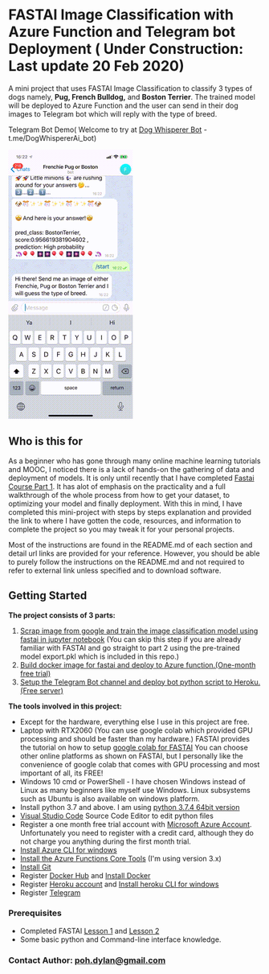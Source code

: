 # FASTAI Image Classification with Azure Function and Telegram bot Deployment ( Under Construction: Last update 20 Feb 2020)
A mini project that uses FASTAI Image Classification to classify 3 types of dogs namely, **Pug, French Bulldog,** and **Boston Terrier**.  The trained model will be deployed to Azure Function and the user can send in their dog images to Telegram bot which will reply with the type of breed.

Telegram Bot Demo( Welcome to try at [Dog Whisperer Bot](https://t.me/DogWhispererAi_bot) - t.me/DogWhispererAi_bot)  

![Telegram Bot Gif](https://github.com/Unicorndy/FASTAI_Image_Classification_with_Azure_Function_and_Telegram_bot_Deployment/blob/master/image/telegrambot_sample.gif)

## Who is this for
As a beginner who has gone through many online machine learning tutorials and MOOC, I noticed there is a lack of hands-on the gathering of data and deployment of models. It is only until recently that I have completed [Fastai Course Part 1](https://course.fast.ai/). It has alot of emphasis on the practicality and a full walkthrough of the whole process from how to get your dataset, to optimizing your model and finally deployment. With this in mind, I have completed this mini-project with steps by steps explanation and provided the link to where I have gotten the code, resources, and information to complete the project so you may tweak it for your personal projects.

Most of the instructions are found in the README.md of each section and detail url links are provided for your reference. However, you should be able to purely follow the instructions on the README.md and not required to refer to external link unless specified and to download software.


## Getting Started

**The project consists of 3 parts:**
1. [Scrap image from google and train the image classification model using fastai in jupyter notebook](https://github.com/Unicorndy/FASTAI_Image_Classification_with_Azure_Function_and_Telegram_bot_Deployment/tree/master/Part1-Training-Model) (You can skip this step if you are already familiar with FASTAI and go straight to part 2 using the pre-trained model export.pkl which is included in this repo.)
2. [Build docker image for fastai and deploy to Azure function.(One-month free trial)](https://github.com/Unicorndy/FASTAI_Image_Classification_with_Azure_Function_and_Telegram_bot_Deployment/tree/master/Part2-AzureFunctions_Deployment)
3. [Setup the Telegram Bot channel and deploy bot python script to Heroku.(Free server)](https://github.com/Unicorndy/FASTAI_Image_Classification_with_Azure_Function_and_Telegram_bot_Deployment/tree/master/Part3-Telegram_Bot_Deployment)


**The tools involved in this project:**
* Except for the hardware, everything else I use in this project are free.
* Laptop with RTX2060 (You can use google colab which provided GPU processing and should be faster than my hardware.) FASTAI provides the tutorial on how to setup [google colab for FASTAI](https://course.fast.ai/start_colab.html) 
You can choose other online platforms as shown on FASTAI, but I personally like the convenience of google colab that comes with GPU processing and most important of all, its FREE!
* Windows 10 cmd or PowerShell - I have chosen Windows instead of Linux as many beginners like myself use Windows. Linux subsystems such as Ubuntu is also available on windows platform.
* Install python 3.7 and above. I am using [python 3.7.4 64bit version](https://www.python.org/ftp/python/3.7.4/python-3.7.4-amd64.exe)
* [Visual Studio Code](https://code.visualstudio.com/Download) Source Code Editor to edit python files
* Register a one month free trial account with [Microsoft Azure Account](https://azure.microsoft.com/en-us/). Unfortunately you need to register with a credit card, although they do not charge you anything during the first month trial.
* [Install Azure CLI for windows](https://docs.microsoft.com/en-us/cli/azure/install-azure-cli-windows?view=azure-cli-latest)
* [Install the Azure Functions Core Tools](https://docs.microsoft.com/en-us/azure/azure-functions/functions-run-local?tabs=windows#v2) (I'm using version 3.x)
* [Install Git](https://git-scm.com/downloads)
* Register [Docker Hub](https://hub.docker.com/) and [Install Docker](https://www.docker.com/products/docker-desktop)
* Register [Heroku account](https://www.heroku.com/) and [Install heroku CLI for windows](https://devcenter.heroku.com/articles/heroku-cli)
* Register [Telegram](https://telegram.org/)


### Prerequisites

* Completed FASTAI [Lesson 1](https://course.fast.ai/videos/?lesson=1) and [Lesson 2](https://course.fast.ai/videos/?lesson=2)
* Some basic python and Command-line interface knowledge.

### Contact Author: <poh.dylan@gmail.com>
